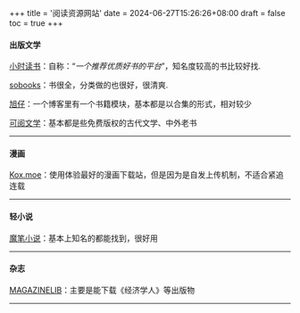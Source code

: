 +++
title = '阅读资源网站'
date = 2024-06-27T15:26:26+08:00
draft = false
toc = true
+++

#### 出版文学

[小时读书](https://timedown.cn/)：自称：“*一个推荐优质好书的平台*”，知名度较高的书比较好找.

[sobooks]( https://sobooks.cc/)：书很全，分类做的也很好，很清爽.

[旭仔](https://www.xuzai.com/category/books)：一个博客里有一个书籍模块，基本都是以合集的形式，相对较少

[可阅文学](https://www.kepub.net/)：基本都是些免费版权的古代文学、中外老书

------



#### 漫画

[Kox.moe](https://kox.moe/)：使用体验最好的漫画下载站，但是因为是自发上传机制，不适合紧追连载

------



#### 轻小说

[魔笔小说](https://mobinovels.com/)：基本上知名的都能找到，很好用

------



#### 杂志

[MAGAZINELIB](https://magazinelib.com/)：主要是能下载《经济学人》等出版物

------

